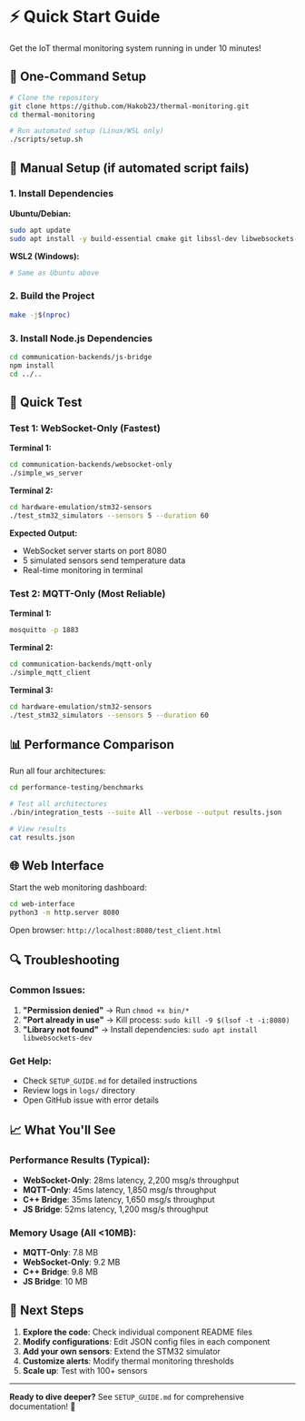 # ⚡ Quick Start Guide

Get the IoT thermal monitoring system running in under 10 minutes!

## 🚀 One-Command Setup

```bash
# Clone the repository
git clone https://github.com/Hakob23/thermal-monitoring.git
cd thermal-monitoring

# Run automated setup (Linux/WSL only)
./scripts/setup.sh
```

## 🔧 Manual Setup (if automated script fails)

### 1. Install Dependencies

**Ubuntu/Debian:**
```bash
sudo apt update
sudo apt install -y build-essential cmake git libssl-dev libwebsockets-dev libmosquitto-dev python3 python3-pip nodejs npm
```

**WSL2 (Windows):**
```bash
# Same as Ubuntu above
```

### 2. Build the Project
```bash
make -j$(nproc)
```

### 3. Install Node.js Dependencies
```bash
cd communication-backends/js-bridge
npm install
cd ../..
```

## 🎯 Quick Test

### Test 1: WebSocket-Only (Fastest)

**Terminal 1:**
```bash
cd communication-backends/websocket-only
./simple_ws_server
```

**Terminal 2:**
```bash
cd hardware-emulation/stm32-sensors
./test_stm32_simulators --sensors 5 --duration 60
```

**Expected Output:**
- WebSocket server starts on port 8080
- 5 simulated sensors send temperature data
- Real-time monitoring in terminal

### Test 2: MQTT-Only (Most Reliable)

**Terminal 1:**
```bash
mosquitto -p 1883
```

**Terminal 2:**
```bash
cd communication-backends/mqtt-only
./simple_mqtt_client
```

**Terminal 3:**
```bash
cd hardware-emulation/stm32-sensors
./test_stm32_simulators --sensors 5 --duration 60
```

## 📊 Performance Comparison

Run all four architectures:

```bash
cd performance-testing/benchmarks

# Test all architectures
./bin/integration_tests --suite All --verbose --output results.json

# View results
cat results.json
```

## 🌐 Web Interface

Start the web monitoring dashboard:

```bash
cd web-interface
python3 -m http.server 8080
```

Open browser: `http://localhost:8080/test_client.html`

## 🔍 Troubleshooting

### Common Issues:

1. **"Permission denied"** → Run `chmod +x bin/*`
2. **"Port already in use"** → Kill process: `sudo kill -9 $(lsof -t -i:8080)`
3. **"Library not found"** → Install dependencies: `sudo apt install libwebsockets-dev`

### Get Help:
- Check `SETUP_GUIDE.md` for detailed instructions
- Review logs in `logs/` directory
- Open GitHub issue with error details

## 📈 What You'll See

### Performance Results (Typical):
- **WebSocket-Only**: 28ms latency, 2,200 msg/s throughput
- **MQTT-Only**: 45ms latency, 1,850 msg/s throughput  
- **C++ Bridge**: 35ms latency, 1,650 msg/s throughput
- **JS Bridge**: 52ms latency, 1,200 msg/s throughput

### Memory Usage (All <10MB):
- **MQTT-Only**: 7.8 MB
- **WebSocket-Only**: 9.2 MB
- **C++ Bridge**: 9.8 MB
- **JS Bridge**: 10 MB

## 🎯 Next Steps

1. **Explore the code**: Check individual component README files
2. **Modify configurations**: Edit JSON config files in each component
3. **Add your own sensors**: Extend the STM32 simulator
4. **Customize alerts**: Modify thermal monitoring thresholds
5. **Scale up**: Test with 100+ sensors

---

**Ready to dive deeper?** See `SETUP_GUIDE.md` for comprehensive documentation! 🚀 